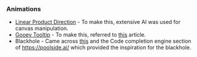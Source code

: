 ### Animations

- [Linear Product Direction](https://linear.app/method/product-direction) - To make this, extensive AI was used for canvas manipulation.
- [Gooey Tooltip](https://rauno.me/craft) - To make this, referred to [this](https://tympanus.net/codrops/2024/11/18/how-to-create-a-gooey-search-interaction-with-framer-motion-and-react/) article.
- Blackhole - Came across [this](https://rauno.me/craft/vercel#orbit-rings) and the Code completion engine section of https://poolside.ai/ which provided the inspiration for the blackhole.
